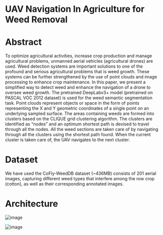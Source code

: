 # UAV Navigation In Agriculture for Weed Removal

# Abstract 
To optimize agricultural activities, increase crop production and manage agricultural problems, unmanned aerial
vehicles (agricultural drones) are used. Weed detection systems are important solutions to one of the profound and serious
agricultural problems that is weed growth. These systems can be further strengthened by the use of point clouds and image
processing to enhance crop maintenance. In this paper, we present a simplified way to detect weed and enhance the navigation of a drone to oversee
weed growth. The pretrained DeepLabv3+ model (pretrained on PASCAL VOC 2012 dataset) is used for the weed semantic segmentation task. Point clouds represent objects or space in the form of points representing the X and Y geometric coordinates
of a single point on an underlying sampled surface. The areas
containing weeds are formed into clusters based on the CLIQUE
grid clustering algorithm. The clusters are identified as “nodes”
and an optimum shortest path is devised to travel through all
the nodes. All the weed sections are taken care of by navigating
through all the clusters using the shortest path found. When the
current cluster is taken care of, the UAV navigates to the next
cluster.

# Dataset
We have used the CoFly-WeedDB dataset (~436MB) consists of 201 aerial images, capturing different weed types that interfere among the row crop (cotton), as well as their corresponding annotated images.

# Architecture
![image](https://github.com/saroja77/UAV-Navigation-in-Agriculture-for-Weed-Removal/assets/110019339/eb7bce79-8cf6-4887-a324-5990bb5cf30e)

![image](https://github.com/saroja77/UAV-Navigation-in-Agriculture-for-Weed-Removal/assets/110019339/49937f4c-c07b-4914-a2ef-7fc3351bdf71)





